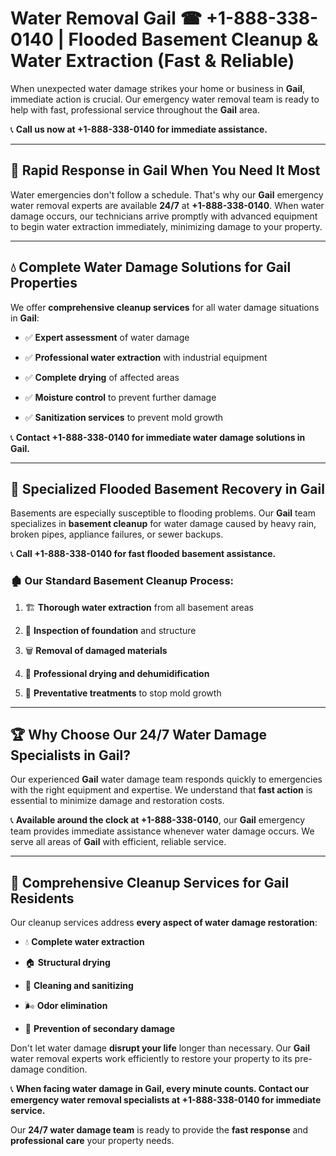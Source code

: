 # Water Removal Gail ☎ +1-888-338-0140 | Flooded Basement Cleanup & Water Extraction (Fast & Reliable)

When unexpected water damage strikes your home or business in **Gail**, immediate action is crucial. Our emergency water removal team is ready to help with fast, professional service throughout the **Gail** area. 

📞 **Call us now at +1-888-338-0140 for immediate assistance.**
---
## 🚀 Rapid Response in Gail When You Need It Most
Water emergencies don't follow a schedule. That's why our **Gail** emergency water removal experts are available **24/7** at **+1-888-338-0140**. When water damage occurs, our technicians arrive promptly with advanced equipment to begin water extraction immediately, minimizing damage to your property.
---
## 💧 Complete Water Damage Solutions for Gail Properties
We offer **comprehensive cleanup services** for all water damage situations in **Gail**:
- ✅ **Expert assessment** of water damage  
- ✅ **Professional water extraction** with industrial equipment  
- ✅ **Complete drying** of affected areas  
- ✅ **Moisture control** to prevent further damage  
- ✅ **Sanitization services** to prevent mold growth  
📞 **Contact +1-888-338-0140 for immediate water damage solutions in Gail.**
---
## 🌊 Specialized Flooded Basement Recovery in Gail
Basements are especially susceptible to flooding problems. Our **Gail** team specializes in **basement cleanup** for water damage caused by heavy rain, broken pipes, appliance failures, or sewer backups. 
📞 **Call +1-888-338-0140 for fast flooded basement assistance.**
### 🏚️ Our Standard Basement Cleanup Process:
1. 🏗️ **Thorough water extraction** from all basement areas  
2. 🔎 **Inspection of foundation** and structure  
3. 🗑️ **Removal of damaged materials**  
4. 💨 **Professional drying and dehumidification**  
5. 🚫 **Preventative treatments** to stop mold growth  
---
## 🏆 Why Choose Our 24/7 Water Damage Specialists in Gail?
Our experienced **Gail** water damage team responds quickly to emergencies with the right equipment and expertise. We understand that **fast action** is essential to minimize damage and restoration costs.
📞 **Available around the clock at +1-888-338-0140**, our **Gail** emergency team provides immediate assistance whenever water damage occurs. We serve all areas of **Gail** with efficient, reliable service.
---
## 🧹 Comprehensive Cleanup Services for Gail Residents
Our cleanup services address **every aspect of water damage restoration**:
- 💧 **Complete water extraction**  
- 🏠 **Structural drying**  
- 🧼 **Cleaning and sanitizing**  
- 🌬️ **Odor elimination**  
- 🚫 **Prevention of secondary damage**  
Don't let water damage **disrupt your life** longer than necessary. Our **Gail** water removal experts work efficiently to restore your property to its pre-damage condition.
📞 **When facing water damage in Gail, every minute counts. Contact our emergency water removal specialists at +1-888-338-0140 for immediate service.**
Our **24/7 water damage team** is ready to provide the **fast response** and **professional care** your property needs.
